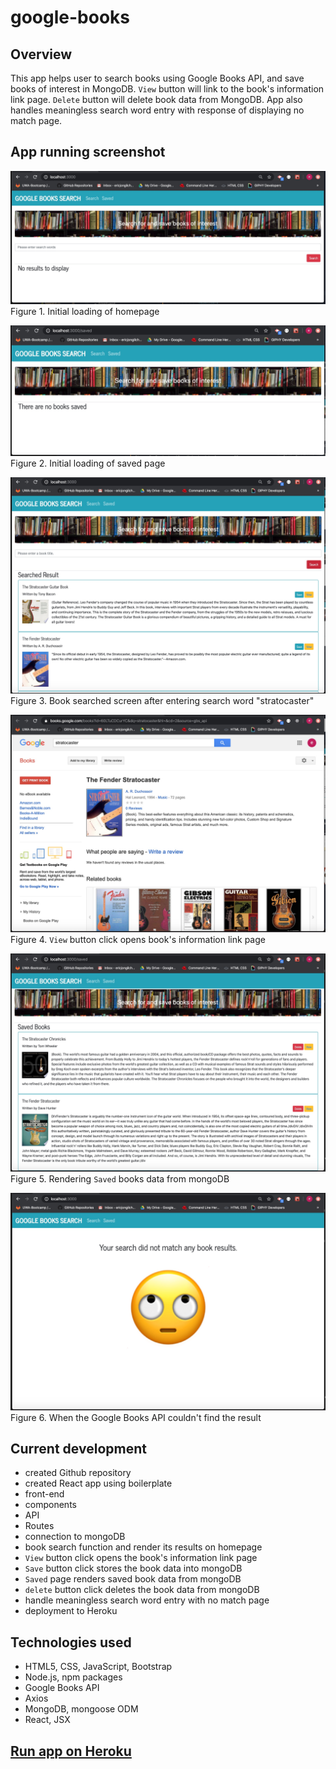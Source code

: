 # google-books

## Overview
This app helps user to search books using Google Books API, and save books of interest in MongoDB. `View` button will link to the book's information link page. `Delete` button will delete book data from MongoDB. App also handles meaningless search word entry with response of displaying no match page.

## App running screenshot
![figure1](./client/public/images/initial_load_home.jpg)
Figure 1. Initial loading of homepage

![figure2](./client/public/images/initial_load_saved.jpg)
Figure 2. Initial loading of saved page

![figure3](./client/public/images/book_searched.jpg)
Figure 3. Book searched screen after entering search word "stratocaster"

![figure4](./client/public/images/book_info.jpg)
Figure 4. `View` button click opens book's information link page

![figure5](./client/public/images/book_saved.jpg)
Figure 5. Rendering `Saved` books data from mongoDB

![figure6](./client/public/images/book_nomatch.jpg)
Figure 6. When the Google Books API couldn't find the result

## Current development
- created Github repository
- created React app using boilerplate
- front-end
- components
- API
- Routes
- connection to mongoDB
- book search function and render its results on homepage
- `View` button click opens the book's information link page
- `Save` button click stores the book data into mongoDB
- `Saved` page renders saved book data from mongoDB
- `delete` button click deletes the book data from mongoDB
- handle meaningless search word entry with no match page
- deployment to Heroku

## Technologies used
- HTML5, CSS, JavaScript, Bootstrap
- Node.js, npm packages
- Google Books API
- Axios
- MongoDB, mongoose ODM
- React, JSX

## [Run app on Heroku](https://shrouded-reef-42849.herokuapp.com/)
